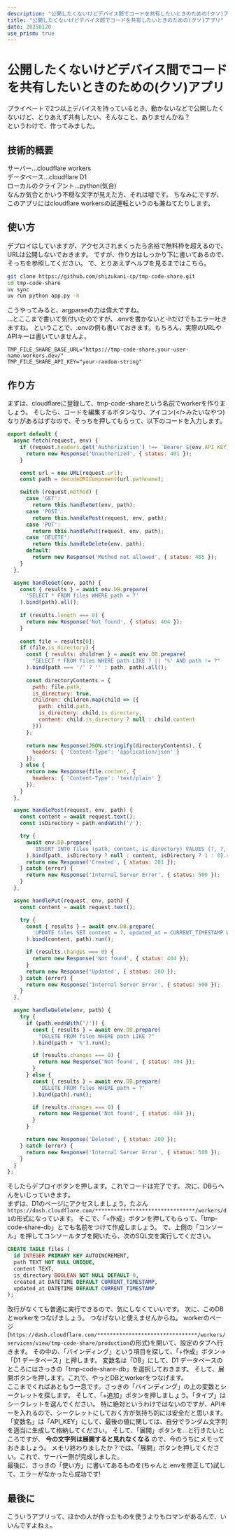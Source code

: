 ```yaml
---
description: "公開したくないけどデバイス間でコードを共有したいときのための(クソ)アプリの使い方・作り方"
title: "公開したくないけどデバイス間でコードを共有したいときのための(クソ)アプリ"
date: 20250120
use_prism: true
---
```

# 公開したくないけどデバイス間でコードを共有したいときのための(クソ)アプリ
プライベートで2つ以上デバイスを持っているとき、動かないなどで公開したくないけど、とりあえず共有したい、そんなこと、ありませんかね？  
というわけで、作ってみました。
## 技術的概要
サーバー…cloudflare workers  
データベース…cloudflare D1  
ローカルのクライアント…python(気合)  
なんか気合とかいう不穏な文字が見えた方、それは嘘です。
ちなみにですが、このアプリにはcloudflare workersの試運転というのも兼ねてたりします。
## 使い方
デプロイはしていますが、アクセスされまくったら余裕で無料枠を超えるので、URLは公開しないでおきます。
ですが、作り方はしっかり下に書いてあるので、そっちを参照してください。
で、とりあえずヘルプを見るまではこちら。
```sh
git clone https://github.com/shizukani-cp/tmp-code-share.git
cd tmp-code-share
uv sync
uv run python app.py -h
```
こうやってみると、argparseの力は偉大ですね。  
…とここまで書いて気付いたのですが、.envを書かないと-hだけでもエラー吐きますね。
ということで、.envの例も書いておきます。もちろん、実際のURLやAPIキーは書いていませんよ。
```.env
TMP_FILE_SHARE_BASE_URL="https://tmp-code-share.your-user-name.workers.dev/"
TMP_FILE_SHARE_API_KEY="your-random-string"
```
## 作り方
まずは、cloudflareに登録して、tmp-code-shareという名前でworkerを作りましょう。
そしたら、コードを編集するボタンなり、アイコン(</>みたいなやつ)なりがあるはずなので、そっちを押してもらって、以下のコードを入力します。
```javascript
export default {
  async fetch(request, env) {
    if (request.headers.get('Authorization') !== `Bearer ${env.API_KEY}`) {
      return new Response('Unauthorized', { status: 401 });
    }

    const url = new URL(request.url);
    const path = decodeURIComponent(url.pathname);

    switch (request.method) {
      case 'GET':
        return this.handleGet(env, path);
      case 'POST':
        return this.handlePost(request, env, path);
      case 'PUT':
        return this.handlePut(request, env, path);
      case 'DELETE':
        return this.handleDelete(env, path);
      default:
        return new Response('Method not allowed', { status: 405 });
    }
  },

  async handleGet(env, path) {
    const { results } = await env.DB.prepare(
      'SELECT * FROM files WHERE path = ?'
    ).bind(path).all();
  
    if (results.length === 0) {
      return new Response('Not found', { status: 404 });
    }
  
    const file = results[0];
    if (file.is_directory) {
      const { results: children } = await env.DB.prepare(
        "SELECT * FROM files WHERE path LIKE ? || '%' AND path != ?"
      ).bind(path === '/' ? '' : path, path).all();
  
      const directoryContents = {
        path: file.path,
        is_directory: true,
        children: children.map(child => ({
          path: child.path,
          is_directory: child.is_directory,
          content: child.is_directory ? null : child.content
        }))
      };
  
      return new Response(JSON.stringify(directoryContents), {
        headers: { 'Content-Type': 'application/json' }
      });
    } else {
      return new Response(file.content, {
        headers: { 'Content-Type': 'text/plain' }
      });
    }
  },

  async handlePost(request, env, path) {
    const content = await request.text();
    const isDirectory = path.endsWith('/');

    try {
      await env.DB.prepare(
        'INSERT INTO files (path, content, is_directory) VALUES (?, ?, ?)'
      ).bind(path, isDirectory ? null : content, isDirectory ? 1 : 0).run();
      return new Response('Created', { status: 201 });
    } catch (error) {
      return new Response('Internal Server Error', { status: 500 });
    }
  },

  async handlePut(request, env, path) {
    const content = await request.text();

    try {
      const { results } = await env.DB.prepare(
        'UPDATE files SET content = ?, updated_at = CURRENT_TIMESTAMP WHERE path = ? AND is_directory = 0'
      ).bind(content, path).run();

      if (results.changes === 0) {
        return new Response('Not found', { status: 404 });
      }
      return new Response('Updated', { status: 200 });
    } catch (error) {
      return new Response('Internal Server Error', { status: 500 });
    }
  },

  async handleDelete(env, path) {
    try {
      if (path.endsWith('/')) {
        const { results } = await env.DB.prepare(
          "DELETE FROM files WHERE path LIKE ?"
        ).bind(path + '%').run();

        if (results.changes === 0) {
          return new Response('Not found', { status: 404 });
        }
      } else {
        const { results } = await env.DB.prepare(
          'DELETE FROM files WHERE path = ?'
        ).bind(path).run();

        if (results.changes === 0) {
          return new Response('Not found', { status: 404 });
        }
      }

      return new Response('Deleted', { status: 200 });
    } catch (error) {
      return new Response('Internal Server Error', { status: 500 });
    }
  }
};
```
そしたらデプロイボタンを押します。これでコードは完了です。
次に、DBらへんをいじっていきます。  
まずは、D1のページにアクセスしましょう。たぶん`https://dash.cloudflare.com/********************************/workers/d1`の形式になっています。
そこで、「+作成」ボタンを押してもらって、「tmp-code-share-db」とでも名前をつけて作成しましょう。
で、上側の「コンソール」を押してコンソールタブを開いたら、次のSQL文を実行してください。
```SQL
CREATE TABLE files (
  id INTEGER PRIMARY KEY AUTOINCREMENT,
  path TEXT NOT NULL UNIQUE,
  content TEXT,
  is_directory BOOLEAN NOT NULL DEFAULT 0,
  created_at DATETIME DEFAULT CURRENT_TIMESTAMP,
  updated_at DATETIME DEFAULT CURRENT_TIMESTAMP
);
```
改行がなくても普通に実行できるので、気にしなくていいです。
次に、このDBとworkerをつなげましょう。
つなげないと使えませんからね。
workerのページ(`https://dash.cloudflare.com/********************************/workers/services/view/tmp-code-share/production`の形式)を開いて、設定のタブへ行きます。
その中の、「バインディング」という項目を探して、「+作成」ボタン→「D1 データベース」と押します。
変数名は「DB」にして、D1 データベースのところにはさっきの「tmp-code-share-db」を選択しておきます。
そして、展開ボタンを押します。これで、やっとDBとworkerをつなげます。  
ここまでくればあともう一息です。さっきの「バインディング」の上の変数とシークレットを探します。
そして、「+追加」ボタンを押しましょう。「タイプ」はシークレットを選んでください。
特に絶対というわけではないのですが、APIキーを入れるので、シークレットにしておく方が気持ち的には安全だと思います。
「変数名」は「API_KEY」にして、最後の値に関しては、自分でランダム文字列を適当に生成して格納してください。
そして、「展開」ボタンを…と行きたいところですが、 **今の文字列は展開すると見れなくなる** ので、今のうちにメモっておきましょう。
メモリ終わりましたか？では、「展開」ボタンを押してください。これで、サーバー側が完成しました。  
最後に、さっきの「使い方」に書いてあるものを(ちゃんと.envを修正して)試して、エラーがなかったら成功です!
## 最後に
こういうアプリって、ほかの人が作ったものを使うよりもロマンがあるんで、いいんですよねぇ。
